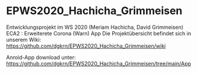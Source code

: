 # EPWS2020_Hachicha_Grimmeisen
Entwicklungsprojekt im WS 2020 (Meriam Hachicha, David Grimmeisen)  
ECA2 : Erweiterete Corona (Warn) App
Die Projektübersicht befindet sich in unserem Wiki:
https://github.com/dgkrn/EPWS2020_Hachicha_Grimmeisen/wiki

Anroid-App download unter: 
https://github.com/dgkrn/EPWS2020_Hachicha_Grimmeisen/tree/main/App
